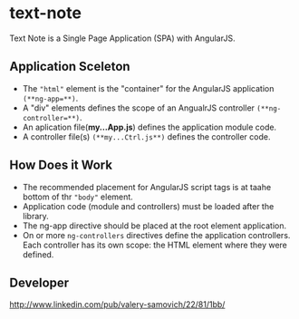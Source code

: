 text-note
=========

Text Note is a Single Page Application (SPA) with AngularJS.

Application Sceleton
--------------------

 - The `"html"` element is the "container" for the AngularJS application `(**ng-app=**)`.
 - A "div" elements defines the scope of an AngualrJS controller `(**ng-controller=**)`.
 - An aplication file(**my...App.js**) defines the application module code.
 - A controller file(s) `(**my...Ctrl.js**)` defines the controller code.

How Does it Work
----------------

 - The recommended placement for AngularJS script tags is at taahe bottom of thr `"body"` element.
 - Application code (module and controllers) must be loaded after the library.
 - The ng-app directive should be placed at the root element application.
 - On or more `ng-controllers` directives define the application controllers. Each controller has its own scope: the HTML element where they were defined.

Developer
---------

http://www.linkedin.com/pub/valery-samovich/22/81/1bb/
